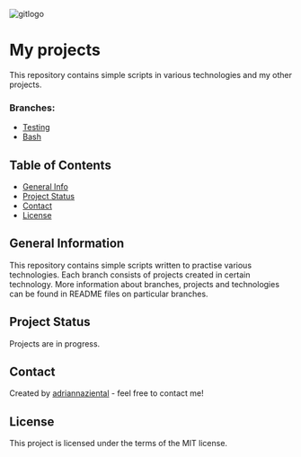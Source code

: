 ![gitlogo](https://user-images.githubusercontent.com/97228833/170969092-dd81b03c-5a7b-46ad-907c-7e155d97db1b.png)
# My projects
This repository contains simple scripts in various technologies and my other projects.

### Branches:
* [Testing](https://github.com/adriannaziental/my-projects/tree/testing)
* [Bash](https://github.com/adriannaziental/my-projects/tree/bash)


## Table of Contents
* [General Info](#general-information)
* [Project Status](#project-status)
* [Contact](#contact)
* [License](#license)


## General Information
This repository contains simple scripts written to practise various technologies. Each branch consists of projects created in certain technology.
More information about branches, projects and technologies can be found in README files on particular branches.


## Project Status
Projects are in progress.


## Contact
Created by [adriannaziental](https://www.linkedin.com/in/adriannaziental/) - feel free to contact me!


## License
This project is licensed under the terms of the MIT license.
